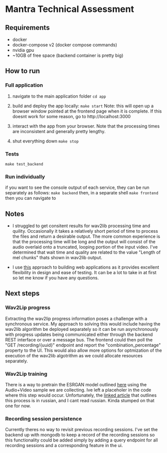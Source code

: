 # Mantra Technical Assessment

## Requirements
- docker
- docker-compose v2 (docker compose commands)
- nvidia gpu
- ~10GB of free space (backend container is pretty big)

## How to run
### Full application
1. navigate to the main application folder
`cd app`

2. build and deploy the app locally:
`make start`
Note: this will open up a browser window pointed at the frontend page when it is complete. If this doesnt work for some reason, go to http://localhost:3000

3. interact with the app from your browser. Note that the processing times are inconsistent and generally pretty lengthy.

4. shut everything down
`make stop`


### Tests
`make test_backend`

### Run individually
if you want to see the console output of each service, they can be run separately as follows:
`make backend`
then, in a separate shell
`make frontend`
then you can navigate to 



## Notes
- I struggled to get consitent results for wav2lib processing time and quility. Occasionally it takes a relatively short period of time to process the files and return a desirable output. The more common experience is that the processing time will be long and the output will consist of the audio overlaid onto a truncated, looping portion of the input video. I've determined that wait time and quality are related to the value "Length of mel chunks" thats shown in wav2lib output.

- I use [this](https://www.cosmicpython.com/) approach to building web applications as it provides excellent flexibility in design and ease of testing. It can be a lot to take in at first so let me know if you have any questions.


## Next steps
### Wav2Lip progress
Extracting the wav2lip progress information poses a challenge with a synchronous service. My approach to solving this would include having the wav2lib algorithm be deployed separately so it can be run asynchronously with progress updates being communicated either through the backend REST interface or over a message bus. The frontend could then poll the "GET /recording/{uuid}" endpoint and report the "combination_percentage" property to the UI. This would also allow more options for optmization of the execution of the wav2lib algotrithm as we could allocate resources separately.

### Wav2Lip training
There is a way to pretrain the ESRGAN model outlined [here](https://github.com/Markfryazino/wav2lip-hq#the-algorithm) using the Audio+Video sample we are collecting. Ive left a placeholer in the code where this step would occur. Unfortunately, the [linked article](https://drive.google.com/file/d/1ptTFVNc1v9kzr-V3OK8DJEywziVMKh68/view) that outlines this process is in russian, and I cant read russian. Kinda stumped on that one for now.

### Recording session persistence
Currently theres no way to revisit previous recording sessions. I've set the backend up with mongodb to keep a record of the recording sessions so this functionality could be added simply by adding a query endpoint for all recording sessions and a corresponding feature in the ui.


